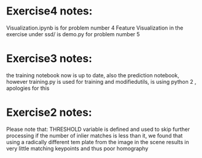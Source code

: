 # Exercise4 notes:
Visualization.ipynb is for problem number 4 Feature Visualization in the exercise
under ssd/ is demo.py for problem number 5

# Exercise3 notes:
the training notebook now is up to date, also the prediction notebook, however training.py is used for training and modifiedutils, is using python 2 , apologies for this

# Exercise2 notes:
Please note that:
THRESHOLD variable is defined and used to skip further processing if the number
of inlier matches is less than it, we found that using a radically different tem
plate from the image in the scene results in very little matching keypoints and thus poor homography


